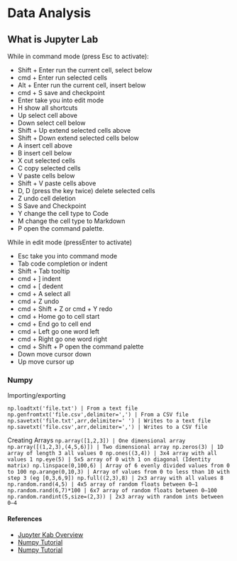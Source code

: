 # Data Analysis

## What is Jupyter Lab

While in command mode (press Esc to activate):

* Shift + Enter run the current cell, select below
* cmd + Enter run selected cells
* Alt + Enter run the current cell, insert below
* cmd + S save and checkpoint
* Enter take you into edit mode
* H show all shortcuts
* Up select cell above
* Down select cell below
* Shift + Up extend selected cells above
* Shift + Down extend selected cells below
* A insert cell above
* B insert cell below
* X cut selected cells
* C copy selected cells
* V paste cells below
* Shift + V paste cells above
* D, D (press the key twice) delete selected cells
* Z undo cell deletion
* S Save and Checkpoint
* Y change the cell type to Code
* M change the cell type to Markdown
* P open the command palette.

While in edit mode (pressEnter to activate)

* Esc take you into command mode
* Tab code completion or indent
* Shift + Tab tooltip
* cmd + ] indent
* cmd + [ dedent
* cmd + A select all
* cmd + Z undo
* cmd + Shift + Z or cmd + Y redo
* cmd + Home go to cell start
* cmd + End go to cell end
* cmd + Left go one word left
* cmd + Right go one word right
* cmd + Shift + P open the command palette
* Down move cursor down
* Up move cursor up

### Numpy

Importing/exporting

`np.loadtxt('file.txt') | From a text file np.genfromtxt('file.csv',delimiter=',') | From a CSV file np.savetxt('file.txt',arr,delimiter=' ') | Writes to a text file np.savetxt('file.csv',arr,delimiter=',') | Writes to a CSV file`

Creating Arrays
`np.array([1,2,3]) | One dimensional array np.array([(1,2,3),(4,5,6)]) | Two dimensional array np.zeros(3) | 1D array of length 3 all values 0 np.ones((3,4)) | 3x4 array with all values 1 np.eye(5) | 5x5 array of 0 with 1 on diagonal (Identity matrix) np.linspace(0,100,6) | Array of 6 evenly divided values from 0 to 100 np.arange(0,10,3) | Array of values from 0 to less than 10 with step 3 (eg [0,3,6,9]) np.full((2,3),8) | 2x3 array with all values 8 np.random.rand(4,5) | 4x5 array of random floats between 0–1 np.random.rand(6,7)*100 | 6x7 array of random floats between 0–100 np.random.randint(5,size=(2,3)) | 2x3 array with random ints between 0–4`


#### References

- [Jupyter Kab Overview](https://jupyterlab.readthedocs.io/en/stable/getting_started/overview.html)
- [Numpy Tutorial](https://www.dataquest.io/blog/numpy-tutorial-python/)
- [Numpy Tutorial](https://www.tutorialspoint.com/numpy/index.htm)
